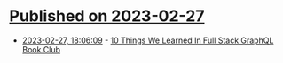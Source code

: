 # [Published on 2023-02-27](index.md)

* [2023-02-27, 18:06:09](https://lobste.rs/s/0sfk3f/10_things_we_learned_full_stack_graphql) - [10 Things We Learned In Full Stack GraphQL Book Club](https://dev.to/lyonwj/10-things-we-learned-in-full-stack-graphql-book-club-56le)
